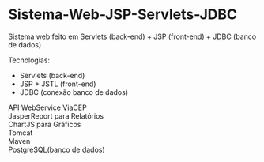 # Sistema-Web-JSP-Servlets-JDBC
Sistema web feito em Servlets (back-end) + JSP (front-end) + JDBC (banco de dados)

Tecnologias:

* Servlets (back-end)
* JSP + JSTL (front-end)
* JDBC (conexão banco de dados)

API WebService ViaCEP
<br>
JasperReport para Relatórios
<br>
ChartJS para Gráficos
<br>
Tomcat
<br>
Maven
<br>
PostgreSQL(banco de dados)
